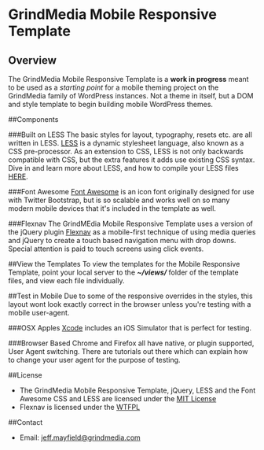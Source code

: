 # GrindMedia Mobile Responsive Template

## Overview

The GrindMedia Mobile Responsive Template is a **work in progress** meant to be used as a *starting point* for a mobile theming project on the GrindMedia family of WordPress instances. Not a theme in itself, but a DOM and style template to begin building mobile WordPress themes.

##Components

###Built on LESS
The basic styles for layout, typography, resets etc. are all written in LESS. [LESS](http://lesscss.org/) is a dynamic stylesheet language, also known as a CSS pre-processor. As an extension to CSS, LESS is not only backwards compatible with CSS, but the extra features it adds use existing CSS syntax. Dive in and learn more about LESS, and how to compile your LESS files [HERE](http://verekia.com/less-css/dont-read-less-css-tutorial-highly-addictive).

###Font Awesome
[Font Awesome](https://github.com/FortAwesome/Font-Awesome) is an icon font originally designed for use with Twitter Bootstrap, but is so scalable and works well on so many modern mobile devices that it's included in the template as well.

###Flexnav
The GrindMEdia Mobile Responsive Template uses a version of the jQuery plugin [Flexnav](https://github.com/indyplanets/flexnav) as a mobile-first technique  of using media queries and jQuery to create a touch based navigation menu with drop downs. Special attention is paid to touch screens using click events.

##View the Templates
To view the templates for the Mobile Responsive Template, point your local server to the ***~/views/*** folder of the template files, and view each file individually.

##Test in Mobile
Due to some of the responsive overrides in the styles, this layout wont look exactly correct in the browser unless you're testing with a mobile user-agent.

###OSX
Apples [Xcode](https://developer.apple.com/xcode/) includes an iOS Simulator that is perfect for testing.

###Browser Based
Chrome and Firefox all have native, or plugin supported, User Agent switching. There are tutorials out there which can explain how to change your user agent for the purpose of testing.

##License
- The GrindMedia Mobile Responsive Template, jQuery, LESS and the Font Awesome CSS and LESS are licensed under the [MIT License](http://opensource.org/licenses/mit-license.html)
- Flexnav is licensed under the [WTFPL](http://www.wtfpl.net/)

##Contact
- Email: <jeff.mayfield@grindmedia.com>